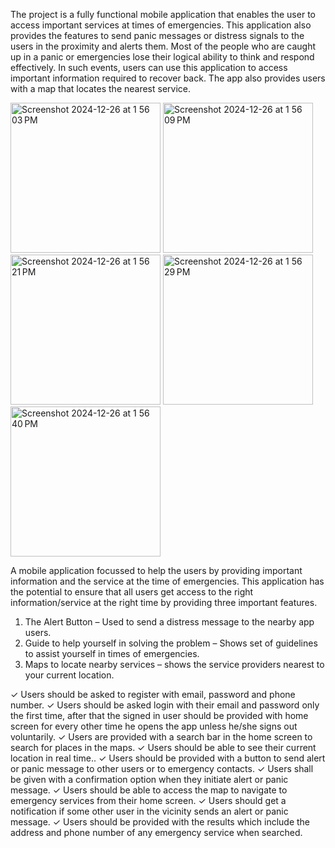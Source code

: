 The project is a fully functional mobile application that enables the user
to access important services at times of emergencies. This application
also provides the features to send panic messages or distress signals
to the users in the proximity and alerts them. Most of the people who
are caught up in a panic or emergencies lose their logical ability to think
and respond effectively. In such events, users can use this application
to access important information required to recover back. The app also
provides users with a map that locates the nearest service.


<img width="240" alt="Screenshot 2024-12-26 at 1 56 03 PM" src="https://github.com/user-attachments/assets/367cba03-3b0c-49be-9348-90a5cbc153e5" />
<img width="240" alt="Screenshot 2024-12-26 at 1 56 09 PM" src="https://github.com/user-attachments/assets/9eca4ec1-2eec-4e98-8be7-33325ced6236" />
<img width="240" alt="Screenshot 2024-12-26 at 1 56 21 PM" src="https://github.com/user-attachments/assets/6150e347-27c3-40f4-809e-0e73e000f839" />
<img width="240" alt="Screenshot 2024-12-26 at 1 56 29 PM" src="https://github.com/user-attachments/assets/d20defd7-5b5f-4347-95e2-f796637c09a0" />
<img width="240" alt="Screenshot 2024-12-26 at 1 56 40 PM" src="https://github.com/user-attachments/assets/3e698da1-f333-4409-85e6-1f069ce06dd5" />

A mobile application focussed to help the users by
providing important
information and the service at the time of emergencies.
This application has
the potential to ensure that all users get access to the
right
information/service at the right time by providing three
important features.
1. The Alert Button – Used to send a distress message
to the nearby app
users.
2. Guide to help yourself in solving the problem – Shows
set of guidelines
to assist yourself in times of emergencies.
3. Maps to locate nearby services – shows the service
providers nearest to your current location.

✓ Users should be asked to register with email, password and phone number.
✓ Users should be asked login with their email and password only the
first time, after that the signed in user should be provided with home
screen for every other time he opens the app unless he/she signs out
voluntarily.
✓ Users are provided with a search bar in the home screen to search for places in the maps.
✓ Users should be able to see their current location in real time..
✓ Users should be provided with a button to send alert or panic message to other users or to emergency contacts.
✓ Users shall be given with a confirmation option when they initiate alert or panic message.
✓ Users should be able to access the map to navigate to emergency services from their home screen.
✓ Users should get a notification if some other user in the vicinity sends an alert or panic message.
✓ Users should be provided with the results which include the address and phone number of any emergency service when searched.
